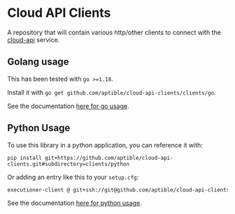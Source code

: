 # Cloud API Clients

A repository that will contain various http/other clients to connect
with the [cloud-api](https://github.com/aptible/cloud-api) service.

## Golang usage

This has been tested with `go >=1.18`.

Install it with `go get github.com/aptible/cloud-api-clients/clients/go`.

See the documentation [here for go usage](https://github.com/aptible/cloud-api-clients/tree/main/clients/go#configuration-of-server-url).

## Python Usage

To use this library in a python application, you can reference it with:

```shell
pip install git+https://github.com/aptible/cloud-api-clients.git#subdirectory=clients/python
```

Or adding an entry like this to your `setup.cfg`:

```sh
executioner-client @ git+ssh://git@github.com/aptible/cloud-api-clients.git#subdirectory=clients/python
```

See the documentation [here for python usage](https://github.com/aptible/cloud-api-clients/tree/main/clients/python#installation--usage).